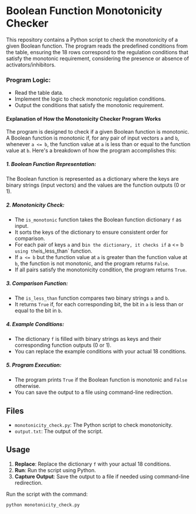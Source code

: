 # Boolean Function Monotonicity Checker

This repository contains a Python script to check the monotonicity of a given Boolean function.
The program reads the predefined conditions from the table, ensuring the 18 rows correspond to the regulation conditions that satisfy the monotonic requirement, considering the presence or absence of activators/inhibitors.

### Program Logic:
- Read the table data.
- Implement the logic to check monotonic regulation conditions.
- Output the conditions that satisfy the monotonic requirement.

#### Explanation of How the Monotonicity Checker Program Works

The program is designed to check if a given Boolean function is monotonic. A Boolean function is monotonic if, for any pair of input vectors `a` and `b`, whenever `a <= b`, the function value at `a` is less than or equal to the function value at `b`. Here's a breakdown of how the program accomplishes this:

##### 1. **Boolean Function Representation**:
The Boolean function is represented as a dictionary where the keys are binary strings (input vectors) and the values are the function outputs (0 or 1).

##### 2. **Monotonicity Check**:
- The `is_monotonic` function takes the Boolean function dictionary `f` as input.
- It sorts the keys of the dictionary to ensure consistent order for comparison.
- For each pair of keys `a` and b` in the dictionary, it checks if ` a <= b ` using the `is_less_than` function.
- If ` a <= b ` but the function value at `a` is greater than the function value at `b`, the function is not monotonic, and the program returns `False`.
- If all pairs satisfy the monotonicity condition, the program returns `True`.

##### 3. **Comparison Function**:
- The `is_less_than` function compares two binary strings `a` and `b`.
- It returns `True` if, for each corresponding bit, the bit in `a` is less than or equal to the bit in `b`.

##### 4. **Example Conditions**:
- The dictionary `f` is filled with binary strings as keys and their corresponding function outputs (0 or 1).
- You can replace the example conditions with your actual 18 conditions.

##### 5. **Program Execution**:
- The program prints `True` if the Boolean function is monotonic and `False` otherwise.
- You can save the output to a file using command-line redirection.

## Files

- `monotonicity_check.py`: The Python script to check monotonicity.
- `output.txt`: The output of the script.

## Usage

1. **Replace**: Replace the dictionary `f` with your actual 18 conditions.
2. **Run**: Run the script using Python.
3. **Capture Output**: Save the output to a file if needed using command-line redirection.

Run the script with the command:

```bash
python monotonicity_check.py
